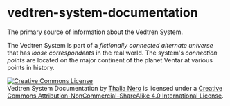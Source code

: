 # vedtren-system-documentation
The primary source of information about the Vedtren System.

The Vedtren System is part of a _fictionally connected alternate universe_ that has _loose correspondents_ in the real world. The system's _connection points_ are located on the major continent of the planet Ventar at various points in history.

<a rel="license" href="http://creativecommons.org/licenses/by-nc-sa/4.0/"><img alt="Creative Commons License" style="border-width:0" src="https://i.creativecommons.org/l/by-nc-sa/4.0/88x31.png" /></a><br /><span xmlns:dct="http://purl.org/dc/terms/" href="http://purl.org/dc/dcmitype/Text" property="dct:title" rel="dct:type">Vedtren System Documentation</span> by <a xmlns:cc="http://creativecommons.org/ns#" href="https://kvverti.github.io/vedtren-system-documentation" property="cc:attributionName" rel="cc:attributionURL">Thalia Nero</a> is licensed under a <a rel="license" href="http://creativecommons.org/licenses/by-nc-sa/4.0/">Creative Commons Attribution-NonCommercial-ShareAlike 4.0 International License</a>.
